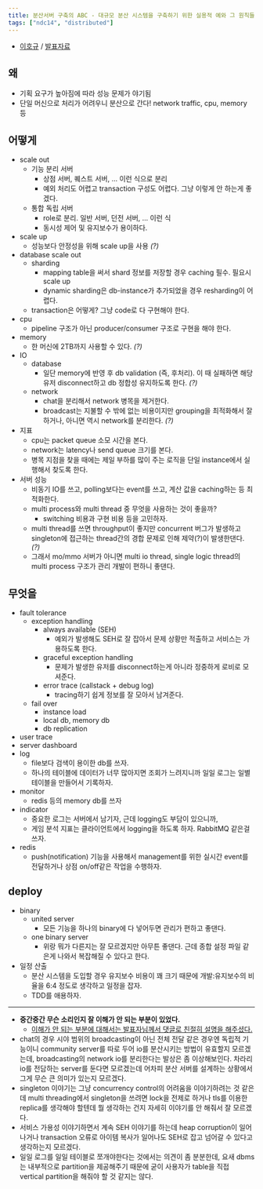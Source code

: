 ```yaml
---
title: 분산서버 구축의 ABC - 대규모 분산 시스템을 구축하기 위한 실용적 예와 그 원칙들
tags: ["ndc14", "distributed"]
---
```


- [이호규](https://twitter.com/hoblue) / [발표자료](https://www.slideshare.net/HoGyuLee/ndc14-abc)

## 왜

- 기획 요구가 높아짐에 따라 성능 문제가 야기됨
- 단일 머신으로 처리가 어려우니 분산으로 간다! network traffic, cpu, memory 등

## 어떻게

- scale out
  - 기능 분리 서버
    - 상점 서버, 퀘스트 서버, ... 이런 식으로 분리
    - 예외 처리도 어렵고 transaction 구성도 어렵다. 그냥 이렇게 안 하는게 좋겠다.
  - 통합 독립 서버
    - role로 분리. 일반 서버, 던전 서버, ... 이런 식
    - 동시성 제어 및 유지보수가 용이하다.
- scale up
  - 성능보다 안정성을 위해 scale up을 사용 _(?)_
- database scale out
  - sharding
    - mapping table을 써서 shard 정보를 저장할 경우 caching 필수. 필요시 scale up
    - dynamic sharding은 db-instance가 추가되었을 경우 resharding이 어렵다.
  - transaction은 어떻게? 그냥 code로 다 구현해야 한다.
- cpu
  - pipeline 구조가 아닌 producer/consumer 구조로 구현을 해야 한다.
- memory
  - 한 머신에 2TB까지 사용할 수 있다. _(?)_
- IO
  - database
    - 일단 memory에 반영 후 db validation (즉, 후처리). 이 때 실패하면 해당 유저 disconnect하고 db 정합성 유지하도록 한다. _(?)_
  - network
    - chat을 분리해서 network 병목을 제거한다.
    - broadcast는 지불할 수 밖에 없는 비용이지만 grouping을 최적화해서 잘 하거나, 아니면 역시 network를 분리한다. _(?)_
- 지표
  - cpu는 packet queue 소모 시간을 본다.
  - network는 latency나 send queue 크기를 본다.
  - 병목 지점을 찾을 때에는 제일 부하를 많이 주는 로직을 단일 instance에서 실행해서 찾도록 한다.
- 서버 성능
  - 비동기 IO를 쓰고, polling보다는 event를 쓰고, 계산 값을 caching하는 등 최적화한다.
  - multi process와 multi thread 중 무엇을 사용하는 것이 좋을까?
    - switching 비용과 구현 비용 등을 고민하자.
  - multi thread를 쓰면 throughput이 좋지만 concurrent 버그가 발생하고 singleton에 접근하는 thread간의 경합 문제로 인해 제약(?)이 발생한댄다. _(?)_
  - 그래서 mo/mmo 서버가 아니면 multi io thread, single logic thread의 multi process 구조가 관리 개발이 편하니 좋댄다.

## 무엇을

- fault tolerance
  - exception handling
    - always available (SEH)
      - 예외가 발생해도 SEH로 잘 잡아서 문제 상황만 적출하고 서비스는 가용하도록 한다.
    - graceful exception handling
      - 문제가 발생한 유저를 disconnect하는게 아니라 정중하게 로비로 모셔준다.
    - error trace (callstack + debug log)
      - tracing하기 쉽게 정보를 잘 모아서 남겨준다.
  - fail over
    - instance load
    - local db, memory db
    - db replication
- user trace
- server dashboard
- log
  - file보다 검색이 용이한 db를 쓰자.
  - 하나의 테이블에 데이터가 너무 많아지면 조회가 느려지니까 일일 로그는 일별 테이블을 만들어서 기록하자.
- monitor
  - redis 등의 memory db를 쓰자
- indicator
  - 중요한 로그는 서버에서 남기자, 근데 logging도 부담이 있으니까,
  - 게임 분석 지표는 클라이언트에서 logging을 하도록 하자. RabbitMQ 같은걸 쓰자.
- redis
  - push(notification) 기능을 사용해서 management를 위한 실시간 event를 전달하거나 상점 on/off같은 작업을 수행하자.

## deploy

- binary
  - united server
    - 모든 기능을 하나의 binary에 다 넣어두면 관리가 편하고 좋댄다.
  - one binary server
    - 위랑 뭐가 다른지는 잘 모르겠지만 아무튼 좋댄다. 근데 종합 설정 파일 같은게 나와서 복잡해질 수 있다고 한다.
- 일정 산출
  - 분산 시스템을 도입할 경우 유지보수 비용이 꽤 크기 때문에 개발:유지보수의 비율을 6:4 정도로 생각하고 일정을 잡자.
  - TDD를 애용하자.

---

- **중간중간 무슨 소리인지 잘 이해가 안 되는 부분이 있었다.**
  - [이해가 안 되는 부분에 대해서는 발표자님께서 댓글로 친절히 설명을 해주셨다.](https://redirect.disqus.com/url?impression=e0a616e0-0aff-11e4-ae27-003048db5eee&forum=3026737&thread=2763589449&behavior=click&url=https%3A%2F%2Flacti.github.io%2F2014%2F05%2F28%2Fndc14-build-distributed-system%2F%23comment-1483795001%3AmwG_lKpQhTAuKYl4yhK6XJkCV2Y&post=1483795001&type=notification.post.moderator&event=email)
- chat의 경우 시야 범위의 broadcasting이 아닌 전체 전달 같은 경우엔 독립적 기능이니 community server를 따로 두어 io를 분산시키는 방법이 유효할지 모르겠는데, broadcasting의 network io를 분리한다는 발상은 좀 이상해보인다. 차라리 io를 전담하는 server를 둔다면 모르겠는데 어차피 분산 서버를 설계하는 상황에서 그게 무슨 큰 의미가 있는지 모르겠다.
- singleton 이야기는 그냥 concurrency control의 어려움을 이야기하려는 것 같은데 multi threading에서 singleton을 쓰려면 lock을 전제로 하거나 tls를 이용한 replica를 생각해야 할텐데 뭘 생각하는 건지 자세히 이야기를 안 해줘서 잘 모르겠다.
- 서비스 가용성 이야기하면서 계속 SEH 이야기를 하는데 heap corruption이 일어나거나 transaction 오류로 아이템 복사가 일어나도 SEH로 잡고 넘어갈 수 있다고 생각하는지 모르겠다.
- 일일 로그를 일일 테이블로 쪼개야한다는 것에서는 의견이 좀 분분한데, 요새 dbms는 내부적으로 partition을 제공해주기 때문에 굳이 사용자가 table을 직접 vertical partition을 해줘야 할 것 같지는 않다.
